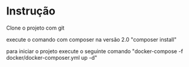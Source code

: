 # Instrução

Clone o projeto com git

execute o comando com composer na versão 2.0 "composer install"

para iniciar o projeto execute o seguinte comando "docker-compose -f docker/docker-composer.yml up -d"
